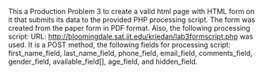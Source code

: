 This a Production Problem 3 to create a valid html page with HTML form  on it that submits its data to 
the provided PHP processing script. The form was created from the paper form in PDF format. Also, the
following processing script: URL: http://bloomingdale.sat.iit.edu/kriedan/lab3formscript.php was used.
It is a POST method, the following fields for processing script: first_name_field, last_name_field, phone_field,
email_field, comments_field, gender_field, available_field[], age_field, and hidden_field.
